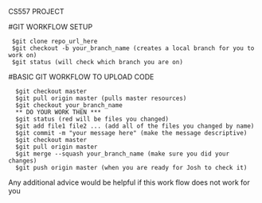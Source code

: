 CS557 PROJECT

#GIT WORKFLOW SETUP
```
 $git clone repo_url_here
 $git checkout -b your_branch_name (creates a local branch for you to work on)
 $git status (will check which branch you are on)
```

#BASIC GIT WORKFLOW TO UPLOAD CODE
```
  $git checkout master
  $git pull origin master (pulls master resources)
  $git checkout your_branch_name
  ** DO YOUR WORK THEN ***
  $git status (red will be files you changed)
  $git add file1 file2 ... (add all of the files you changed by name)
  $git commit -m "your message here" (make the message descriptive)
  $git checkout master
  $git pull origin master
  $git merge --squash your_branch_name (make sure you did your changes)
  $git push origin master (when you are ready for Josh to check it)
```
Any additional advice would be helpful if this work flow does not work for you

